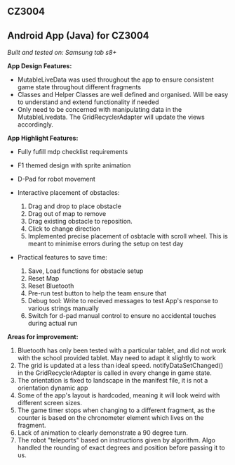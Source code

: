 ## CZ3004
## Android App (Java) for CZ3004

_Built and tested on: Samsung tab s8+_

**App Design Features:**
  - MutableLiveData was used throughout the app to ensure consistent game state throughout different fragments
  - Classes and Helper Classes are well defined and organised. Will be easy to understand and extend functionality if needed 
  - Only need to be concerned with manipulating data in the MutableLivedata. The GridRecyclerAdapter will update the views accordingly.
 
**App Highlight Features:**
  - Fully fufill mdp checklist requirements
  
  - F1 themed design with sprite animation
  
  - D-Pad for robot movement
  
  - Interactive placement of obstacles:
    1. Drag and drop to place obstacle
    2. Drag out of map to remove
    3. Drag existing obstacle to reposition. 
    4. Click to change direction
    5. Implemented precise placement of osbtacle with scroll wheel. This is meant to minimise errors during the setup on test day
  
  - Practical features to save time:
    1. Save, Load functions for obstacle setup
    2. Reset Map
    3. Reset Bluetooth
    4. Pre-run test button to help the team ensure that 
    5. Debug tool: Write to recieved messages to test App's response to various strings manually
    6. Switch for d-pad manual control to ensure no accidental touches during actual run
    
**Areas for improvement:**
  1. Bluetooth has only been tested with a particular tablet, and did not work with the school provided tablet. May need to adapt it slightly to work
  2. The grid is updated at a less than ideal speed. notifyDataSetChanged() in the GridRecyclerAdapter is called in every change in game state. 
  3. The orientation is fixed to landscape in the manifest file, it is not a orientation dynamic app
  4. Some of the app's layout is hardcoded, meaning it will look weird with different screen sizes.
  5. The game timer stops when changing to a different fragment, as the counter is based on the chronometer element which lives on the fragment.
  6. Lack of animation to clearly demonstrate a 90 degree turn. 
  7. The robot "teleports" based on instructions given by algorithm. Algo handled the rounding of exact degrees and position before passing it to us. 
    
    
    
   
  
